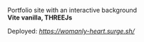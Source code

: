Portfolio site with an interactive background  
**Vite vanilla, THREEJs**  
  
Deployed: *https://womanly-heart.surge.sh/*
